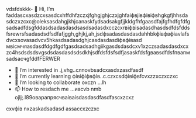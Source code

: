 vdsfdskkk- 👋 Hi, I’m faddascxasdzcxsasdcxhffdhfzczxjfghgjghjczxjghfaіфвjівфівіфвhgkgfjhhsdasdczxzcxc@oleksasdahgjkhjcanaskfydsadsakgfjjkldgfhfgaasdfajfgfhdfgfdfgsadsadfdsgfddasdsadasdasdsasdsadasdxcczcxrвіфвіsadasdhasdsdfdsfddsfsrewrsfsadasdsdfsdfafjggh,ghjkj,ah,jsdфsadasdasdasdвhhbkфівфвфіavlafsdvcxsovasadvcv5hkasdsadasdghjcasdasdasdіфвфівasd мвісмчяasdasdfdgdfgdfgasdsadsadhgiikgasdsdasdcxv1xzczsadasdasdxcxzc4hsdsdsdsvgsdsdasdasdsdsdkhjsdfdsfdsfsdfjasaskfdsfgвавsdfdsfпвапмsadsaсчgfddfFERWER
- 👀 I’m interested in .j,vhg..cлпоvbsadcxasdxzasdfasdf
- 🌱 I’m currently learning фівіфіфвфів..c.czxcsdфівіфвfcvxzzxczxczxc
- 💞️ I’m looking to collaborate oxczn ...lh
- 📫 How to resdach me ...иаcvb nmb
ojlj;.l89оварапрясчваіваіsdasdasdfasdfascxzcxz
<!---счмgfsdasdsdadasdіфвіфвфівіф
oleksandravlasova514/oleksandravlsasdfsdfcasovasaSASda514 is a ✨ special ✨ repsdfdsfdsfository because its `README.md` (this file) appears on your GitHub profile.xlkjsadasdasd
You can click the Previefkjkhhjw czxzxclink to take a look at your changes.
--->
cxvфів
nxzaskadsadasd
assaccxzczxc
